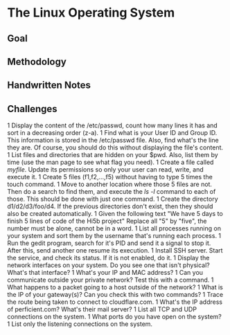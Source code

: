 # The Linux Operating System 

## Goal

## Methodology 

## Handwritten Notes 

## Challenges
1 Display the content of the /etc/passwd, count how many lines it has and sort in a decreasing order (z-a).
1 Find what is your User ID and Group ID. This information is stored in the /etc/passwd file. Also, find what's the line they are. Of course, you should do this without displaying the file's content.
1 List files and directories that are hidden on your $pwd. Also, list them by time (use the man page to see what flag you need).
1 Create a file called *myfile*. Update its permissions so only your user can read, write, and execute it. 
1 Create 5 files (f1,f2,...,f5) without having to type 5 times the touch command. 
1 Move to another location where those 5 files are not. Then do a search to find them, and execute the *ls -l* command to each of those. This should be done with just one command. 
1 Create the directory d1/d2/d3/foo/d4. If the previous directories don't exist, then they should also be created automatically.
1 Given the following text "We have 5 days to finish 5 lines of code of the Hi5b project" Replace all "5" by "five", the number must be alone, cannot be in a word.
1 List all processes running on your system and sort them by the username that's running each process.
1 Run the gedit program, search for it's PID and send it a signal to stop it. After this, send another one resume its execution.
1 Install SSH server. Start the service, and check its status. If it is not enabled, do it. 
1 Display the network interfaces on your system. Do you see one that isn't physical? What's that interface?
1 What's your IP and MAC address?
1 Can you communicate outside your private network? Test this with a command. 
1 What happens to a packet going to a host outside of the network?
1 What is the IP of your gateway(s)? Can you check this with two commands?
1 Trace the route being taken to connect to cloudflare.com.
1 What's the IP address of perficient.com? What's their mail server?
1 List all TCP and UDP connections on the system.
1 What ports do you have open on the system?
1 List only the listening connections on the system.
